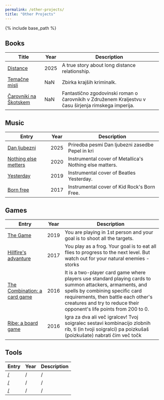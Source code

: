 ```yaml
---
permalink: /other-projects/
title: "Other Projects"
---
```


{% include base_path %}




## Books

| Title            | Year   |  Description                                                            |
| --------         | ------ | ------------------------------------------------------------ |
| [Distance](#)    | 2025   | A true story about long distance relationship.               |
| [Temačne misli](#)    | NaN | Zbirka krajših kriminalk.  |
| [Čarovniki na Škotskem](#)     | NaN   | Fantastično zgodovinski roman o čarovnikih v Združenem Kraljestvu v času širjenja rimskega imperija.  |


## Music


| Entry            | Year   |    Description                                                          |
| --------         | ------ | ------------------------------------------------------------ |
| [Dan ljubezni](https://on.soundcloud.com/gvC9XUIicVoLJOiVVW)    | 2025   | Priredba pesmi Dan ljubezni zasedbe Pepel in kri  |
| [Nothing else metters](https://on.soundcloud.com/gvC9XUIicVoLJOiVVW)    | 2020   | Instrumental cover of Metallica's Nothing else matters.     |
| [Yesterday](https://on.soundcloud.com/1Mb6PjJTdW1eUZ1cXa)    | 2019   | Instrumental cover of Beatles Yesterday.    |
| [Born free](https://on.soundcloud.com/fUEsrMGIr2FgHw3QF8)     | 2017   | Instrumental cover of Kid Rock's Born Free.  |


## Games

| Entry            | Year   |   Description                                                           |
| --------         | ------ | ------------------------------------------------------------ |
| [The Game](https://vidkuralt.github.io/old-website/Posts/The_Game.html)    | 2019   | You are playing in 1st person and your goal is to shoot all the targets.                            |
| [Hillfire's advanture](https://vidkuralt.github.io/old-website/Posts/Hellfires_Adventure.html)    | 2017   | You play as a frog. Your goal is to eat all flies to progress to the next level. But watch out for your natural enemies - storks                          |
| [The Combination: a card game](/files/combinations-v-1-1.docx)     | 2016   | It is a two-player card game where players use standard playing cards to summon attackers, armaments, and spells by combining specific card requirements, then battle each other's creatures and try to reduce their opponent's life points from 200 to 0.                          |
| [Ribe: a board game](/files/RIBE-V1.5.pdf)|2016| Igra za dva ali več igralcev! Tvoj soigralec sestavi kombinacijo zlobnih rib, ti (in tvoji soigralci) pa poizkušaš (poizkušate) nabrati čim več točk     |                     

## Tools

| Entry            | Year   |      Description                                                        |
| --------         | ------ | ------------------------------------------------------------ |
| [/](#)    | /   | /                          |
| [/](#)    | /   | /                         |
| [/](#)     | /   | /                          |